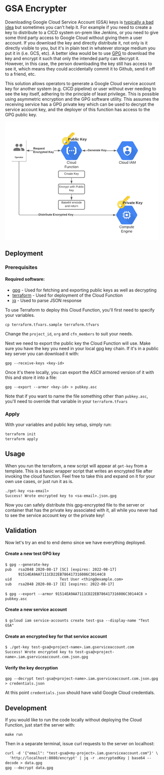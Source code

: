 # GSA Encrypter
Downloading Google Cloud Service Account (GSA) keys is [typically a bad idea](https://medium.com/@jryancanty/stop-downloading-google-cloud-service-account-keys-1811d44a97d9) but sometimes you can't help it.
For example if you need to create a key to distribute to a CICD system on-prem like Jenkins, or you need to give some third party
access to Google Cloud without giving them a user account. If you download the key and directly distribute it, not only is it
directly visible to you, but it's in plain text in whatever storage medium you put it in (i.e. GCS, etc). A better idea would
be to use [GPG](https://gnupg.org/) to download the key and encrypt it such that only the intended party can decrypt it. However,
in this case, the person downloading the key still has access to see it, which means they could accidentally commit it to Github,
send it off to a friend, etc.

This solution allows operators to generate a Google Cloud service account key for another system (e.g. CICD pipeline) or user without
ever needing to see the key itself, adhering to the principle of least privilege. This is possible using asymmetric encryption
and the GPG software utility. This assumes the receiving service has a GPG private key which can be used to decrypt the service
account key, and the deployer of this function has access to the GPG public key.

![](./arch.png)

## Deployment

### Prerequisites

#### Required software:

* [gpg](https://gnupg.org/) - Used for fetching and exporting public keys as well as decrypting
* [terraform](https://www.terraform.io/downloads.html) - Used for deployment of the Cloud Function
* [jq](https://stedolan.github.io/jq/) - Used to parse JSON response

To use Terraform to deploy this Cloud Function, you'll first need to specify your variables.

```
cp terraform.tfvars.sample terraform.tfvars
```

Change the `project_id`, `org` and `cfn_members` to suit your needs.

Next we need to export the public key the Cloud Function will use. Make sure you have the key you need in your local
gpg key chain. If it's in a public key server you can download it with:

```
gpg --receive-keys <key-id>
```

Once it's there locally, you can export the ASCII armored version of it with this and store it into a file:

```
gpg --export --armor <key-id> > pubkey.asc
```

Note that if you want to name the file something other than `pubkey.asc`, you'll need to override that variable in your
`terraform.tfvars`

### Apply

With your variables and public key setup, simply run:

```
terraform init
terraform apply
```

## Usage

When you run the terraform, a new script will appear at `get-key` from a template. This is a basic wrapper
script that writes an encrypted file after invoking the cloud function. Feel free to take this and expand on it for
your own use cases, or just run it as is.

```
./get-key <sa-email>
Success! Wrote encrypted key to <sa-email>.json.gpg
```

Now you can safely distribute this gpg-encrypted file to the server or container that has the private key associated
with it, all while you never had to see the service account key or the private key!

## Validation

Now let's try an end to end demo since we have everything deployed.

#### Create a new test GPG key

```
$ gpg --generate-key
pub   rsa2048 2020-08-17 [SC] [expires: 2022-08-17]
      91514EA9AA7111CD22EB786417316086C30144C8
uid                      Test User <thing@example.com>
sub   rsa2048 2020-08-17 [E] [expires: 2022-08-17]

$ gpg --export --armor 91514EA9AA7111CD22EB786417316086C30144C8 > pubkey.asc
```

#### Create a new service account

```
$ gcloud iam service-accounts create test-gsa --display-name "Test GSA"
```

#### Create an encrypted key for that service account

```
$ ./get-key test-gsa@<project-name>.iam.gserviceaccount.com
Success! Wrote encrypted key to test-gsa@<project-name>.iam.gserviceaccount.com.json.gpg
```

#### Verify the key decryption

```
gpg --decrypt test-gsa@<project-name>.iam.gserviceaccount.com.json.gpg > credentials.json
```

At this point `credentials.json` should have valid Google Cloud credentials.


## Development

If you would like to run the code locally without deploying the Cloud Function, just start the server with:

```
make run
```

Then in a separate terminal, issue curl requests to the server on localhost:

```
curl -d '{"email": "test-gsa@<my-project>.iam.gserviceaccount.com"}' \
  'http://localhost:8080/encrypt' | jq -r .encryptedKey | base64 --decode > data.gpg
gpg --decrypt data.gpg
```